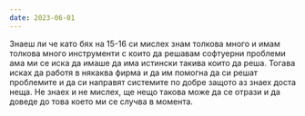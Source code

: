 ```yaml
---
date: 2023-06-01
---
```


Знаеш ли че като бях на 15-16 си мислех знам толкова много и имам толкова много инструменти с които да решавам софтуерни проблеми ама ми се иска да имаше да има истински такива които да реша. Тогава исках да работя в някаква фирма и да им помогна да си решат проблемите и да си направят системите по добре защото аз знаех доста неща. Не знаех и не мислех, ще нещо такова може да се отрази и да доведе до това което ми се случва в момента. 